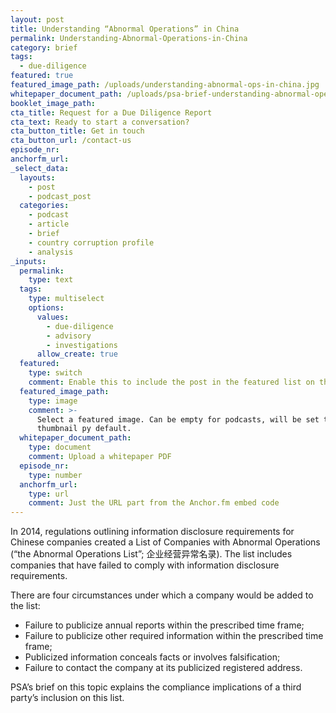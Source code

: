 ```yaml
---
layout: post
title: Understanding “Abnormal Operations” in China
permalink: Understanding-Abnormal-Operations-in-China
category: brief
tags:
  - due-diligence
featured: true
featured_image_path: /uploads/understanding-abnormal-ops-in-china.jpg
whitepaper_document_path: /uploads/psa-brief-understanding-abnormal-operations-in-china.pdf
booklet_image_path: 
cta_title: Request for a Due Diligence Report
cta_text: Ready to start a conversation?
cta_button_title: Get in touch
cta_button_url: /contact-us 
episode_nr:
anchorfm_url:
_select_data:
  layouts:
    - post
    - podcast_post
  categories:
    - podcast
    - article
    - brief
    - country corruption profile
    - analysis
_inputs:
  permalink:
    type: text
  tags:
    type: multiselect
    options:
      values:
        - due-diligence
        - advisory
        - investigations
      allow_create: true
  featured:
    type: switch
    comment: Enable this to include the post in the featured list on the homepage.
  featured_image_path:
    type: image
    comment: >-
      Select a featured image. Can be empty for podcasts, will be set to podcast
      thumbnail py default.
  whitepaper_document_path:
    type: document
    comment: Upload a whitepaper PDF
  episode_nr:
    type: number
  anchorfm_url:
    type: url
    comment: Just the URL part from the Anchor.fm embed code
---
```

In 2014, regulations outlining information disclosure requirements for Chinese companies created a List of Companies with Abnormal Operations (“the Abnormal Operations List”; 企业经营异常名录). The list includes companies that have failed to comply with information disclosure requirements.

There are four circumstances under which a company would be added to the list:

* Failure to publicize annual reports within the prescribed time frame;
* Failure to publicize other required information within the prescribed time frame;
* Publicized information conceals facts or involves falsification;
* Failure to contact the company at its publicized registered address.

PSA’s brief on this topic explains the compliance implications of a third party’s inclusion on this list.
